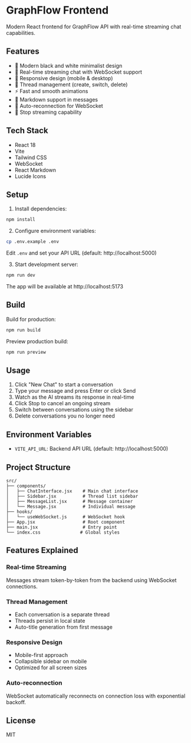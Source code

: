 # GraphFlow Frontend

Modern React frontend for GraphFlow API with real-time streaming chat capabilities.

## Features

- 🎨 Modern black and white minimalist design
- 💬 Real-time streaming chat with WebSocket support
- 📱 Responsive design (mobile & desktop)
- 🔄 Thread management (create, switch, delete)
- ⚡ Fast and smooth animations
- 📝 Markdown support in messages
- 🎯 Auto-reconnection for WebSocket
- 🛑 Stop streaming capability

## Tech Stack

- React 18
- Vite
- Tailwind CSS
- WebSocket
- React Markdown
- Lucide Icons

## Setup

1. Install dependencies:
```bash
npm install
```

2. Configure environment variables:
```bash
cp .env.example .env
```

Edit `.env` and set your API URL (default: http://localhost:5000)

3. Start development server:
```bash
npm run dev
```

The app will be available at http://localhost:5173

## Build

Build for production:
```bash
npm run build
```

Preview production build:
```bash
npm run preview
```

## Usage

1. Click "New Chat" to start a conversation
2. Type your message and press Enter or click Send
3. Watch as the AI streams its response in real-time
4. Click Stop to cancel an ongoing stream
5. Switch between conversations using the sidebar
6. Delete conversations you no longer need

## Environment Variables

- `VITE_API_URL`: Backend API URL (default: http://localhost:5000)

## Project Structure

```
src/
├── components/
│   ├── ChatInterface.jsx    # Main chat interface
│   ├── Sidebar.jsx          # Thread list sidebar
│   ├── MessageList.jsx      # Message container
│   └── Message.jsx          # Individual message
├── hooks/
│   └── useWebSocket.js      # WebSocket hook
├── App.jsx                  # Root component
├── main.jsx                 # Entry point
└── index.css               # Global styles
```

## Features Explained

### Real-time Streaming
Messages stream token-by-token from the backend using WebSocket connections.

### Thread Management
- Each conversation is a separate thread
- Threads persist in local state
- Auto-title generation from first message

### Responsive Design
- Mobile-first approach
- Collapsible sidebar on mobile
- Optimized for all screen sizes

### Auto-reconnection
WebSocket automatically reconnects on connection loss with exponential backoff.

## License

MIT
